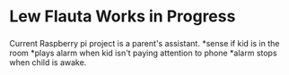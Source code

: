 # Lew Flauta Works in Progress
###
Current Raspberry pi project is a parent's assistant.
*sense if kid is in the room
*plays alarm when kid isn't paying attention to phone
*alarm stops when child is awake.
